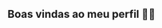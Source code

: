 ## Boas vindas ao meu perfil 💙💙

<!--
**Enzo347/Enzo347** is a ✨ _special_ ✨ repository because its `README.md` (this file) appears on your GitHub profile.

Meu nome é Enzo Macario

Estou estudando na Alura
Estou me desenvolvendo na linguagem JavaScript
Utilizo esse espaço para minha organização e compartilhamento dos meu projetos desenvolvidos
